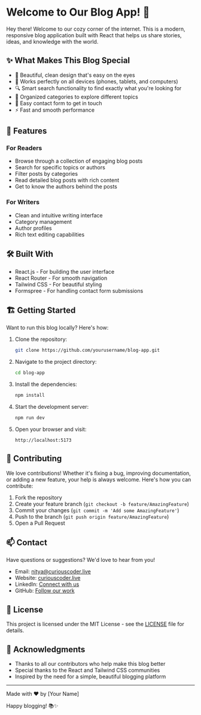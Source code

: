 # Welcome to Our Blog App! 👋

Hey there! Welcome to our cozy corner of the internet. This is a modern, responsive blog application built with React that helps us share stories, ideas, and knowledge with the world.

## ✨ What Makes This Blog Special

- 🎨 Beautiful, clean design that's easy on the eyes
- 📱 Works perfectly on all devices (phones, tablets, and computers)
- 🔍 Smart search functionality to find exactly what you're looking for
- 📑 Organized categories to explore different topics
- 💬 Easy contact form to get in touch
- ⚡ Fast and smooth performance

## 🚀 Features

### For Readers
- Browse through a collection of engaging blog posts
- Search for specific topics or authors
- Filter posts by categories
- Read detailed blog posts with rich content
- Get to know the authors behind the posts

### For Writers
- Clean and intuitive writing interface
- Category management
- Author profiles
- Rich text editing capabilities

## 🛠️ Built With

- React.js - For building the user interface
- React Router - For smooth navigation
- Tailwind CSS - For beautiful styling
- Formspree - For handling contact form submissions

## 🏗️ Getting Started

Want to run this blog locally? Here's how:

1. Clone the repository:
   ```bash
   git clone https://github.com/yourusername/blog-app.git
   ```

2. Navigate to the project directory:
   ```bash
   cd blog-app
   ```

3. Install the dependencies:
   ```bash
   npm install
   ```

4. Start the development server:
   ```bash
   npm run dev
   ```

5. Open your browser and visit:
   ```
   http://localhost:5173
   ```

## 📝 Contributing

We love contributions! Whether it's fixing a bug, improving documentation, or adding a new feature, your help is always welcome. Here's how you can contribute:

1. Fork the repository
2. Create your feature branch (`git checkout -b feature/AmazingFeature`)
3. Commit your changes (`git commit -m 'Add some AmazingFeature'`)
4. Push to the branch (`git push origin feature/AmazingFeature`)
5. Open a Pull Request

## 📫 Contact

Have questions or suggestions? We'd love to hear from you!

- Email: nitya@curiouscoder.live
- Website: [curiouscoder.live](https://curiouscoder.live)
- LinkedIn: [Connect with us](https://www.linkedin.com/in/me/)
- GitHub: [Follow our work](https://github.com/curiouscoder-cmd)

## 📄 License

This project is licensed under the MIT License - see the [LICENSE](LICENSE) file for details.

## 🙏 Acknowledgments

- Thanks to all our contributors who help make this blog better
- Special thanks to the React and Tailwind CSS communities
- Inspired by the need for a simple, beautiful blogging platform

---

Made with ❤️ by [Your Name]

Happy blogging! 📚✨
